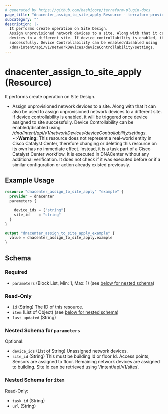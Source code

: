 ```yaml
---
# generated by https://github.com/hashicorp/terraform-plugin-docs
page_title: "dnacenter_assign_to_site_apply Resource - terraform-provider-dnacenter"
subcategory: ""
description: |-
  It performs create operation on Site Design.
  Assign unprovisioned network devices to a site. Along with that it can also be used to assign unprovisioned network
  devices to a different site. If device controllability is enabled, it will be triggered once device assigned to site
  successfully. Device Controllability can be enabled/disabled using
  /dna/intent/api/v1/networkDevices/deviceControllability/settings.
---
```


# dnacenter_assign_to_site_apply (Resource)

It performs create operation on Site Design.

- Assign unprovisioned network devices to a site. Along with that it can also be used to assign unprovisioned network
devices to a different site. If device controllability is enabled, it will be triggered once device assigned to site
successfully. Device Controllability can be enabled/disabled using
*/dna/intent/api/v1/networkDevices/deviceControllability/settings*.
~>**Warning:**
This resource does not represent a real-world entity in Cisco Catalyst Center, therefore changing or deleting this resource on its own has no immediate effect.
Instead, it is a task part of a Cisco Catalyst Center workflow. It is executed in DNACenter without any additional verification. It does not check if it was executed before or if a similar configuration or action already existed previously.

## Example Usage

```terraform
resource "dnacenter_assign_to_site_apply" "example" {
  provider = dnacenter
  parameters {

    device_ids = ["string"]
    site_id    = "string"
  }
}

output "dnacenter_assign_to_site_apply_example" {
  value = dnacenter_assign_to_site_apply.example
}
```

<!-- schema generated by tfplugindocs -->
## Schema

### Required

- `parameters` (Block List, Min: 1, Max: 1) (see [below for nested schema](#nestedblock--parameters))

### Read-Only

- `id` (String) The ID of this resource.
- `item` (List of Object) (see [below for nested schema](#nestedatt--item))
- `last_updated` (String)

<a id="nestedblock--parameters"></a>
### Nested Schema for `parameters`

Optional:

- `device_ids` (List of String) Unassigned network devices.
- `site_id` (String) This must be building Id or floor Id. Access points, Sensors are assigned to floor. Remaining network devices are assigned to building. Site Id can be retrieved using '/intent/api/v1/sites'.


<a id="nestedatt--item"></a>
### Nested Schema for `item`

Read-Only:

- `task_id` (String)
- `url` (String)
